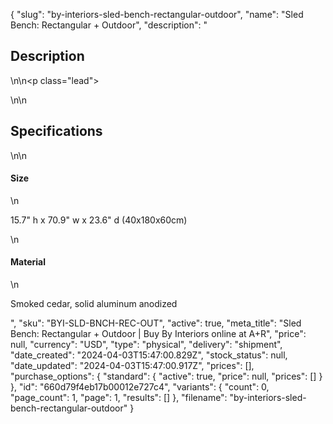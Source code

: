 {
  "slug": "by-interiors-sled-bench-rectangular-outdoor",
  "name": "Sled Bench: Rectangular + Outdoor",
  "description": "<h2>Description</h2>\n<!-- split -->\n<p class=\"lead\"> </p>\n<!-- split -->\n<h2>Specifications</h2>\n<!-- split -->\n<h4>Size</h4>\n<p>15.7\" h x 70.9\" w x 23.6\" d (40x180x60cm)</p>\n<h4>Material</h4>\n<p>Smoked cedar, solid aluminum anodized</p>",
  "sku": "BYI-SLD-BNCH-REC-OUT",
  "active": true,
  "meta_title": "Sled Bench: Rectangular + Outdoor | Buy By Interiors online at A+R",
  "price": null,
  "currency": "USD",
  "type": "physical",
  "delivery": "shipment",
  "date_created": "2024-04-03T15:47:00.829Z",
  "stock_status": null,
  "date_updated": "2024-04-03T15:47:00.917Z",
  "prices": [],
  "purchase_options": {
    "standard": {
      "active": true,
      "price": null,
      "prices": []
    }
  },
  "id": "660d79f4eb17b00012e727c4",
  "variants": {
    "count": 0,
    "page_count": 1,
    "page": 1,
    "results": []
  },
  "filename": "by-interiors-sled-bench-rectangular-outdoor"
}